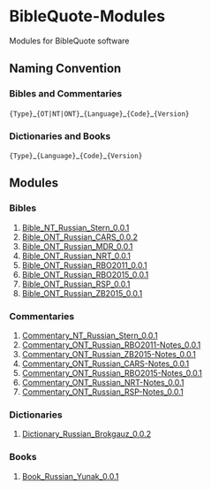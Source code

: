 # BibleQuote-Modules

Modules for BibleQuote software

## Naming Convention

### Bibles and Commentaries

`{Type}`\_`{OT|NT|ONT}`\_`{Language}`\_`{Code}`\_`{Version}`

### Dictionaries and Books

`{Type}`\_`{Language}`\_`{Code}`\_`{Version}`

## Modules

### Bibles

1. [Bible_NT_Russian_Stern_0.0.1](./Bibles/Bible_NT_Russian_Stern_0.0.1.7z)
1. [Bible_ONT_Russian_CARS_0.0.2](./Bibles/Bible_ONT_Russian_CARS_0.0.2.7z)
1. [Bible_ONT_Russian_MDR_0.0.1](./Bibles/Bible_ONT_Russian_MDR_0.0.1.7z)
1. [Bible_ONT_Russian_NRT_0.0.1](./Bibles/Bible_ONT_Russian_NRT_0.0.1.7z)
1. [Bible_ONT_Russian_RBO2011_0.0.1](./Bibles/Bible_ONT_Russian_RBO2011_0.0.1.7z)
1. [Bible_ONT_Russian_RBO2015_0.0.1](./Bibles/Bible_ONT_Russian_RBO2015_0.0.1.7z)
1. [Bible_ONT_Russian_RSP_0.0.1](./Bibles/Bible_ONT_Russian_RSP_0.0.1.7z)
1. [Bible_ONT_Russian_ZB2015_0.0.1](./Bibles/Bible_ONT_Russian_ZB2015_0.0.1.7z)

### Commentaries

1. [Commentary_NT_Russian_Stern_0.0.1](./Commentaries/Commentary_NT_Russian_Stern_0.0.1.7z)
1. [Commentary_ONT_Russian_RBO2011-Notes_0.0.1](./Commentaries/Commentary_ONT_Russian_RBO2011-Notes_0.0.1.7z)
1. [Commentary_ONT_Russian_ZB2015-Notes_0.0.1](./Commentaries/Commentary_ONT_Russian_ZB2015-Notes_0.0.1.7z)
1. [Commentary_ONT_Russian_CARS-Notes_0.0.1](./Commentaries/Commentary_ONT_Russian_CARS-Notes_0.0.1.7z)
1. [Commentary_ONT_Russian_RBO2015-Notes_0.0.1](./Commentaries/Commentary_ONT_Russian_RBO2015-Notes_0.0.1.7z)
1. [Commentary_ONT_Russian_NRT-Notes_0.0.1](./Commentaries/Commentary_ONT_Russian_NRT-Notes_0.0.1.7z)
1. [Commentary_ONT_Russian_RSP-Notes_0.0.1](./Commentaries/Commentary_ONT_Russian_RSP-Notes_0.0.1.7z)

### Dictionaries

1. [Dictionary_Russian_Brokgauz_0.0.2](./Dictionaries/Dictionary_Russian_Brokgauz_0.0.2.7z)

### Books

1. [Book_Russian_Yunak_0.0.1](./Books/Book_Russian_Yunak_0.0.1.7z)